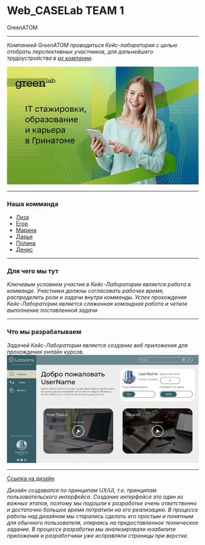 # Web_CASELab TEAM 1
GreenATOM

***
_Компанией GreenATOM проводиться Кейс-лаборатория с целью отобрать перспективных участников, для дальнейшего трудоустройства в [их компании](https://greenatom.ru/)._

![Caselab](Green.png)
***
### Наша комманда
* [Лиза](https://github.com/handlessdude)
* [Егор](https://github.com/mucholocobbb)
* [Марина](https://github.com/Vorobeva-Marina)
* [Дарья](https://github.com/DariaZubkova)
* [Полина](https://github.com/ZaripovaPA)
* [Денис](https://github.com/DenisLisko)
***
### Для чего мы тут
_Ключевым условием участия в Кейс-Лаборатории является работа в комманде. Участники должны согласовать рабочее время, распределить роли и задачи внутри комманды. Успех прохождения Кейс-Лаборатории является слаженная командная работа и четкое выполнение поставленной задачи_
***
### Что мы разрабатываем
_Задачей Кейс-Лаборатории является создание веб приложения для прохождения онлайн курсов._
![Example](image.png)
***
[Ссылка на дизайн](https://www.figma.com/file/ph54rMWyMQQ7P0PLgQphs0/CLW_T1_Design?node-id=4%3A70)

_Дизайн создавался по принципам UX/UI, т.е. принципам пользовательского интерфейса. Создание интерфейса это один из важных этапов, поэтому мы подошли к разработке очень ответственно и достаточно большое время потратили на его реализацию. В процессе работы над дизайном мы старались сделать его простым и понятным для обычного пользователя, опираясь на предоставленное техническое задание. 
В процессе разработки мы анализировали юзабилити приложения и разработчики уже исправляли страницы при верстке._
